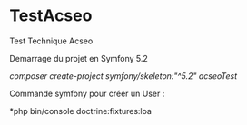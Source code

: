 # TestAcseo
Test Technique Acseo

Demarrage du projet en Symfony 5.2

*composer create-project symfony/skeleton:"^5.2" acseoTest*


Commande symfony pour créer un User : 

*php bin/console doctrine:fixtures:loa
